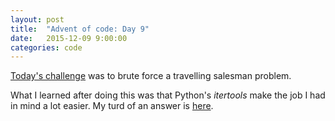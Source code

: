```yaml
---
layout: post
title:  "Advent of code: Day 9"
date:   2015-12-09 9:00:00
categories: code 
---
```


[Today's challenge][day] was to brute force a travelling salesman problem.

What I learned after doing this was that Python's *itertools* make the job I had in mind a lot easier. My turd of an answer is [here][code].

[day]: http://adventofcode.com/day/9
[code]: https://github.com/bildzeitung/adventofcode/tree/master/09
